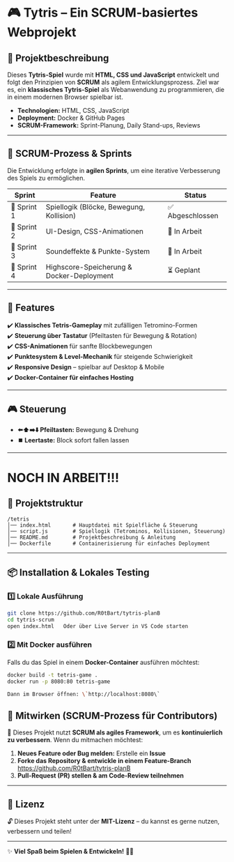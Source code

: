 
# 🎮 Tytris – Ein SCRUM-basiertes Webprojekt

## 📌 Projektbeschreibung  
Dieses **Tytris-Spiel** wurde mit **HTML, CSS und JavaScript** entwickelt und folgt den Prinzipien von **SCRUM** als agilem Entwicklungsprozess. Ziel war es, ein **klassisches Tytris-Spiel** als Webanwendung zu programmieren, die in einem modernen Browser spielbar ist.

- **Technologien:** HTML, CSS, JavaScript  
- **Deployment:** Docker & GitHub Pages  
- **SCRUM-Framework:** Sprint-Planung, Daily Stand-ups, Reviews  

---

## 📜 SCRUM-Prozess & Sprints  

Die Entwicklung erfolgte in **agilen Sprints**, um eine iterative Verbesserung des Spiels zu ermöglichen.  

| Sprint | Feature | Status |
|--------|---------|--------|
| 🎯 Sprint 1 | Spiellogik (Blöcke, Bewegung, Kollision) | ✅ Abgeschlossen |
| 🎨 Sprint 2 | UI-Design, CSS-Animationen | 🔄 In Arbeit |
| 🎵 Sprint 3 | Soundeffekte & Punkte-System | 🔄 In Arbeit |
| 🚀 Sprint 4 | Highscore-Speicherung & Docker-Deployment | ⏳ Geplant |

---

## 🚀 Features  
✔️ **Klassisches Tetris-Gameplay** mit zufälligen Tetromino-Formen  
✔️ **Steuerung über Tastatur** (Pfeiltasten für Bewegung & Rotation)  
✔️ **CSS-Animationen** für sanfte Blockbewegungen  
✔️ **Punktesystem & Level-Mechanik** für steigende Schwierigkeit  
✔️ **Responsive Design** – spielbar auf Desktop & Mobile  
✔️ **Docker-Container für einfaches Hosting**  

---

## 🎮 Steuerung  
- **⬅️⬆️➡️⬇️ Pfeiltasten:** Bewegung & Drehung  
- **⏹️ Leertaste:** Block sofort fallen lassen  

---
# NOCH IN ARBEIT!!!

## 📂 Projektstruktur  

````plaintext
/tetris
│── index.html       # Hauptdatei mit Spielfläche & Steuerung
│── script.js        # Spiellogik (Tetrominos, Kollisionen, Steuerung)
│── README.md        # Projektbeschreibung & Anleitung
│── Dockerfile       # Containerisierung für einfaches Deployment
````

---

## 📦 Installation & Lokales Testing  

### 1️⃣ Lokale Ausführung  

```bash
git clone https://github.com/R0tBart/tytris-planB
cd tytris-scrum
open index.html   Oder über Live Server in VS Code starten
````

### 2️⃣ Mit Docker ausführen  
Falls du das Spiel in einem **Docker-Container** ausführen möchtest:

````bash
docker build -t tetris-game .
docker run -p 8080:80 tetris-game

Dann im Browser öffnen: \`http://localhost:8080\`
````

## 🤝 Mitwirken (SCRUM-Prozess für Contributors)  
📌 Dieses Projekt nutzt **SCRUM als agiles Framework**, um es **kontinuierlich zu verbessern**. Wenn du mitmachen möchtest:  

1. **Neues Feature oder Bug melden:** Erstelle ein **Issue**  
2. **Forke das Repository & entwickle in einem Feature-Branch**  https://github.com/R0tBart/tytris-planB
3. **Pull-Request (PR) stellen & am Code-Review teilnehmen**  

---

## 📜 Lizenz  
🔓 Dieses Projekt steht unter der **MIT-Lizenz** – du kannst es gerne nutzen, verbessern und teilen!  

---

✨ **Viel Spaß beim Spielen & Entwickeln!** 🚀👾

